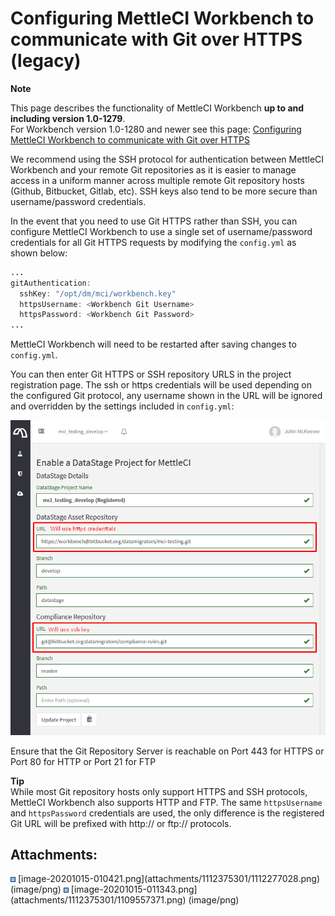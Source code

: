 # Configuring MettleCI Workbench to communicate with Git over HTTPS (legacy)

**Note**

This page describes the functionality of MettleCI Workbench **up to and
including version 1.0-1279**.  
For Workbench version 1.0-1280 and newer see this page: <a
href="Configuring_MettleCI_Workbench_to_communicate_with_Git_over_HTTPS"
data-linked-resource-id="1745747969" data-linked-resource-version="25"
data-linked-resource-type="page">Configuring MettleCI Workbench to
communicate with Git over HTTPS</a>

We recommend using the SSH protocol for authentication between MettleCI
Workbench and your remote Git repositories as it is easier to manage
access in a uniform manner across multiple remote Git repository hosts
(Github, Bitbucket, Gitlab, etc). SSH keys also tend to be more secure
than username/password credentials.

In the event that you need to use Git HTTPS rather than SSH, you can
configure MettleCI Workbench to use a single set of username/password
credentials for all Git HTTPS requests by modifying the `config.yml` as
shown below:

``` java
...
gitAuthentication:
  sshKey: "/opt/dm/mci/workbench.key"
  httpsUsername: <Workbench Git Username>
  httpsPassword: <Workbench Git Password>
...
```

MettleCI Workbench will need to be restarted after saving changes to
`config.yml`.

You can then enter Git HTTPS or SSH repository URLS in the project
registration page. The ssh or https credentials will be used depending
on the configured Git protocol, any username shown in the URL will be
ignored and overridden by the settings included in `config.yml`:

<img src="attachments/1112375301/1109557371.png" class="image-left"
loading="lazy" data-image-src="attachments/1112375301/1109557371.png"
data-height="793" data-width="794" data-unresolved-comment-count="0"
data-linked-resource-id="1109557371" data-linked-resource-version="1"
data-linked-resource-type="attachment"
data-linked-resource-default-alias="image-20201015-011343.png"
data-base-url="https://datamigrators.atlassian.net/wiki"
data-linked-resource-content-type="image/png"
data-linked-resource-container-id="1112375301"
data-linked-resource-container-version="7"
data-media-id="740aecbf-98d0-46f6-885a-654f06350cf6"
data-media-type="file" />

Ensure that the Git Repository Server is reachable on Port 443 for HTTPS
or Port 80 for HTTP or Port 21 for FTP

**Tip**  
While most Git repository hosts only support HTTPS and SSH protocols,
MettleCI Workbench also supports HTTP and FTP. The same `httpsUsername`
and `httpsPassword` credentials are used, the only difference is the
registered Git URL will be prefixed with http:// or ftp:// protocols.

## Attachments:

<img src="images/icons/bullet_blue.gif" width="8" height="8" />
[image-20201015-010421.png](attachments/1112375301/1112277028.png)
(image/png)  
<img src="images/icons/bullet_blue.gif" width="8" height="8" />
[image-20201015-011343.png](attachments/1112375301/1109557371.png)
(image/png)  
